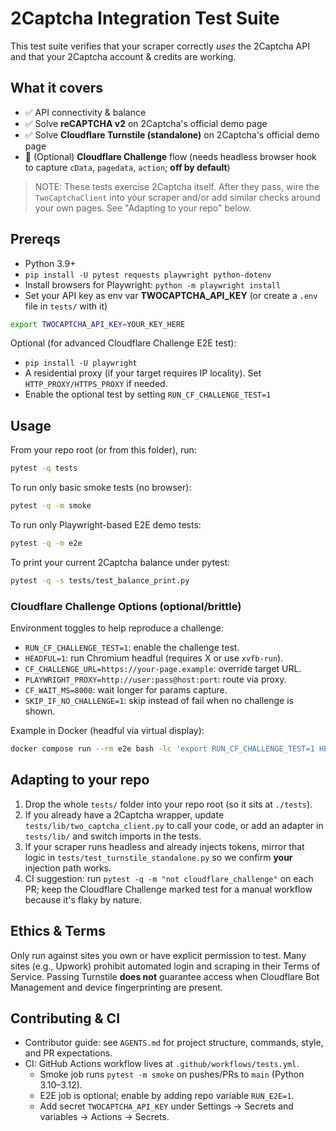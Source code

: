 # 2Captcha Integration Test Suite

This test suite verifies that your scraper correctly *uses* the 2Captcha API and that your 2Captcha account & credits are working.

## What it covers
- ✅ API connectivity & balance
- ✅ Solve **reCAPTCHA v2** on 2Captcha's official demo page
- ✅ Solve **Cloudflare Turnstile (standalone)** on 2Captcha's official demo page
- 🔁 (Optional) **Cloudflare Challenge** flow (needs headless browser hook to capture `cData`, `pagedata`, `action`; **off by default**)

> NOTE: These tests exercise 2Captcha itself. After they pass, wire the `TwoCaptchaClient` into your scraper and/or add similar checks around your own pages. See "Adapting to your repo" below.

## Prereqs
- Python 3.9+
- `pip install -U pytest requests playwright python-dotenv`
- Install browsers for Playwright: `python -m playwright install`
- Set your API key as env var **TWOCAPTCHA_API_KEY** (or create a `.env` file in `tests/` with it)

```bash
export TWOCAPTCHA_API_KEY=YOUR_KEY_HERE
```

Optional (for advanced Cloudflare Challenge E2E test):
- `pip install -U playwright`
- A residential proxy (if your target requires IP locality). Set `HTTP_PROXY/HTTPS_PROXY` if needed.
- Enable the optional test by setting `RUN_CF_CHALLENGE_TEST=1`

## Usage
From your repo root (or from this folder), run:
```bash
pytest -q tests
```
To run only basic smoke tests (no browser):
```bash
pytest -q -m smoke
```
To run only Playwright-based E2E demo tests:
```bash
pytest -q -m e2e
```

To print your current 2Captcha balance under pytest:
```bash
pytest -q -s tests/test_balance_print.py
```

### Cloudflare Challenge Options (optional/brittle)
Environment toggles to help reproduce a challenge:
- `RUN_CF_CHALLENGE_TEST=1`: enable the challenge test.
- `HEADFUL=1`: run Chromium headful (requires X or use `xvfb-run`).
- `CF_CHALLENGE_URL=https://your-page.example`: override target URL.
- `PLAYWRIGHT_PROXY=http://user:pass@host:port`: route via proxy.
- `CF_WAIT_MS=8000`: wait longer for params capture.
- `SKIP_IF_NO_CHALLENGE=1`: skip instead of fail when no challenge is shown.

Example in Docker (headful via virtual display):
```bash
docker compose run --rm e2e bash -lc 'export RUN_CF_CHALLENGE_TEST=1 HEADFUL=1 CF_WAIT_MS=8000; xvfb-run -a pytest -m cloudflare_challenge -q'
```

## Adapting to your repo
1. Drop the whole `tests/` folder into your repo root (so it sits at `./tests`).  
2. If you already have a 2Captcha wrapper, update `tests/lib/two_captcha_client.py` to call your code, or add an adapter in `tests/lib/` and switch imports in the tests.
3. If your scraper runs headless and already injects tokens, mirror that logic in `tests/test_turnstile_standalone.py` so we confirm **your** injection path works.
4. CI suggestion: run `pytest -q -m "not cloudflare_challenge"` on each PR; keep the Cloudflare Challenge marked test for a manual workflow because it's flaky by nature.

## Ethics & Terms
Only run against sites you own or have explicit permission to test. Many sites (e.g., Upwork) prohibit automated login and scraping in their Terms of Service. Passing Turnstile **does not** guarantee access when Cloudflare Bot Management and device fingerprinting are present.

## Contributing & CI
- Contributor guide: see `AGENTS.md` for project structure, commands, style, and PR expectations.
- CI: GitHub Actions workflow lives at `.github/workflows/tests.yml`.
  - Smoke job runs `pytest -m smoke` on pushes/PRs to `main` (Python 3.10–3.12).
  - E2E job is optional; enable by adding repo variable `RUN_E2E=1`.
  - Add secret `TWOCAPTCHA_API_KEY` under Settings → Secrets and variables → Actions → Secrets.
